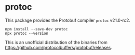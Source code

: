 protoc
======

This package provides the Protobuf compiler `protoc` <!-- inject: release.tag_name -->v21.0-rc2<!-- end -->.

```shell script
npm install --save-dev protoc
npx protoc --version 
```

This is an unofficial distribution of the binaries from https://github.com/protocolbuffers/protobuf/releases.

